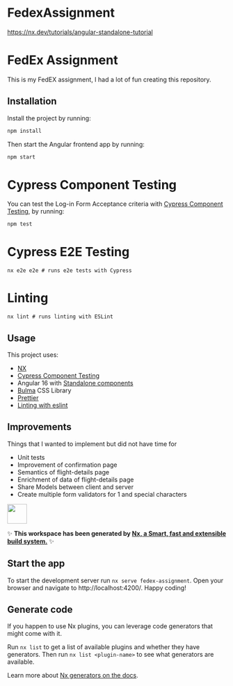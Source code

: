 # FedexAssignment

https://nx.dev/tutorials/angular-standalone-tutorial

# FedEx Assignment

This is my FedEX assignment, I had a lot of fun creating this repository.


## Installation

Install the project by running:

```bash
npm install
```

Then start the Angular frontend app by running:

```bash
npm start
```

# Cypress Component Testing

You can test the Log-in Form Acceptance criteria with [Cypress Component Testing](https://docs.cypress.io/guides/component-testing/angular/overview), by running:

```bash
npm test
```

# Cypress E2E Testing
`nx e2e e2e # runs e2e tests with Cypress`

# Linting

`nx lint # runs linting with ESLint`


## Usage

This project uses:
- [NX](https://nx.dev/tutorials/angular-standalone-tutorial)
- [Cypress Component Testing](https://docs.cypress.io/guides/component-testing/angular/overview)
- Angular 16 with [Standalone components](https://angular.io/guide/standalone-components)
- [Bulma](https://bulma.io/documentation/) CSS Library
- [Prettier](https://prettier.io/docs/en/install.html)
- [Linting with eslint](https://eslint.org/)

## Improvements

Things that I wanted to implement but did not have time for
- Unit tests
- Improvement of confirmation page
- Semantics of flight-details page
- Enrichment of data of flight-details page
- Share Models between client and server
- Create multiple form validators for 1 and special characters



<a alt="Nx logo" href="https://nx.dev" target="_blank" rel="noreferrer"><img src="https://raw.githubusercontent.com/nrwl/nx/master/images/nx-logo.png" width="45"></a>

✨ **This workspace has been generated by [Nx, a Smart, fast and extensible build system.](https://nx.dev)** ✨

## Start the app 

To start the development server run `nx serve fedex-assignment`. Open your browser and navigate to http://localhost:4200/. Happy coding!

## Generate code

If you happen to use Nx plugins, you can leverage code generators that might come with it.

Run `nx list` to get a list of available plugins and whether they have generators. Then run `nx list <plugin-name>` to see what generators are available.

Learn more about [Nx generators on the docs](https://nx.dev/plugin-features/use-code-generators).

